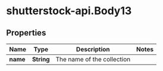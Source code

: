 # shutterstock-api.Body13

## Properties
Name | Type | Description | Notes
------------ | ------------- | ------------- | -------------
**name** | **String** | The name of the collection | 


